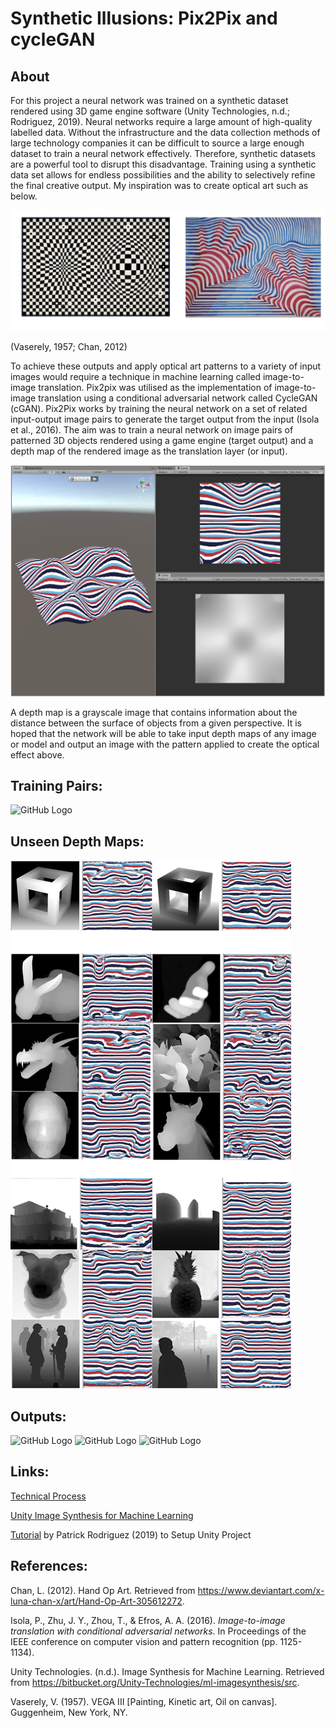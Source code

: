 # Synthetic  Illusions: Pix2Pix and cycleGAN

## About

For this project a neural network was trained on a synthetic dataset rendered using 3D game engine software (Unity Technologies, n.d.; Rodriguez, 2019). Neural networks require a large amount of high-quality labelled data. Without the infrastructure and the data collection methods of large technology companies it can be difficult to source a large enough dataset to train a neural network effectively. Therefore, synthetic datasets are a powerful tool to disrupt this disadvantage. Training using a synthetic data set allows for endless possibilities and the ability to selectively refine the final creative output. My inspiration was to create optical art such as below.

![GitHub Logo](/images/OpArt.png)

(Vaserely, 1957; Chan, 2012)

To achieve these outputs and apply optical art patterns to a variety of input images would require a technique in machine learning called image-to-image translation. Pix2pix was utilised as the implementation of image-to-image translation using a conditional adversarial network called CycleGAN (cGAN). Pix2Pix works by training the neural network on a set of related input-output image pairs to generate the target output from the input (Isola et al., 2016).  The aim was to train a neural network on image pairs of patterned 3D objects rendered using a game engine (target output) and a depth map of the rendered image as the translation layer (or input). 

![GitHub Logo](/images/ImageGeneration.png)

A depth map is a grayscale image that contains information about the distance between the surface of objects from a given perspective. It is hoped that the network will be able to take input depth maps of any image or model and output an image with the pattern applied to create the optical effect above. 

## Training Pairs:

![GitHub Logo](/images/depthpairs.gif)

## Unseen Depth Maps:

![GitHub Logo](/images/UnseenDepthMaps.png)

## Outputs:

![GitHub Logo](/images/head.gif) ![GitHub Logo](/images/hand.gif) ![GitHub Logo](/images/bw_ext.gif)

## Links:

[Technical Process](https://senpai55.github.io/SyntheticIllusions_pix2pix_cycleGAN/ "Technical Process")

[Unity Image Synthesis for Machine Learning](https://bitbucket.org/Unity-Technologies/ml-imagesynthesis/src/master/ "Unity Image Synthesis for Machine Learning")

[Tutorial](https://blog.stratospark.com/generating-synthetic-data-image-segmentation-unity-pytorch-fastai.html/ "Tutorial") by Patrick Rodriguez (2019) to Setup Unity Project


## References:

Chan, L. (2012). Hand Op Art. Retrieved from https://www.deviantart.com/x-luna-chan-x/art/Hand-Op-Art-305612272.

Isola, P., Zhu, J. Y., Zhou, T., & Efros, A. A. (2016). *Image-to-image translation with conditional adversarial networks*. In Proceedings of the IEEE conference on computer vision and pattern recognition (pp. 1125-1134).

Unity Technologies. (n.d.). Image Synthesis for Machine Learning. Retrieved from https://bitbucket.org/Unity-Technologies/ml-imagesynthesis/src.

Vaserely, V. (1957). VEGA III [Painting, Kinetic art, Oil on canvas]. Guggenheim, New York, NY.
